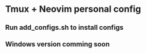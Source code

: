 # Tmux + Neovim personal config

## Run add_configs.sh to install configs

## Windows version comming soon
